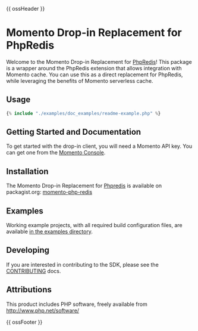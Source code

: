 {{ ossHeader }}

# Momento Drop-in Replacement for PhpRedis

Welcome to the Momento Drop-in Replacement for [PhpRedis](https://github.com/phpredis/phpredis)! This package is a
wrapper around the PhpRedis extension that allows integration with Momento cache. You can use this as a direct
replacement for PhpRedis, while leveraging the benefits of Momento serverless cache.

## Usage

```php
{% include "./examples/doc_examples/readme-example.php" %}
```

## Getting Started and Documentation

To get started with the drop-in client, you will need a Momento API key. You can get one from the
[Momento Console](https://console.gomomento.com).

## Installation

The Momento Drop-in Replacement for [Phpredis](https://github.com/phpredis/phpredis) is available on packagist.org: [momento-php-redis](https://packagist.org/packages/momentohq/momento-php-redis-client)

## Examples

Working example projects, with all required build configuration files, are available
[in the examples directory](./examples/).

## Developing

If you are interested in contributing to the SDK, please see the [CONTRIBUTING](./CONTRIBUTING.md) docs.

## Attributions

This product includes PHP software, freely available from <http://www.php.net/software/>

{{ ossFooter }}
